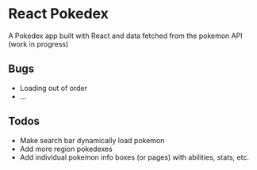 # React Pokedex
A Pokedex app built with React and data fetched from the pokemon API (work in progress)
## Bugs
- Loading out of order
- ...

## Todos
- Make search bar dynamically load pokemon
- Add more region pokedexes
- Add individual pokemon info boxes (or pages) with abilities, stats, etc.
